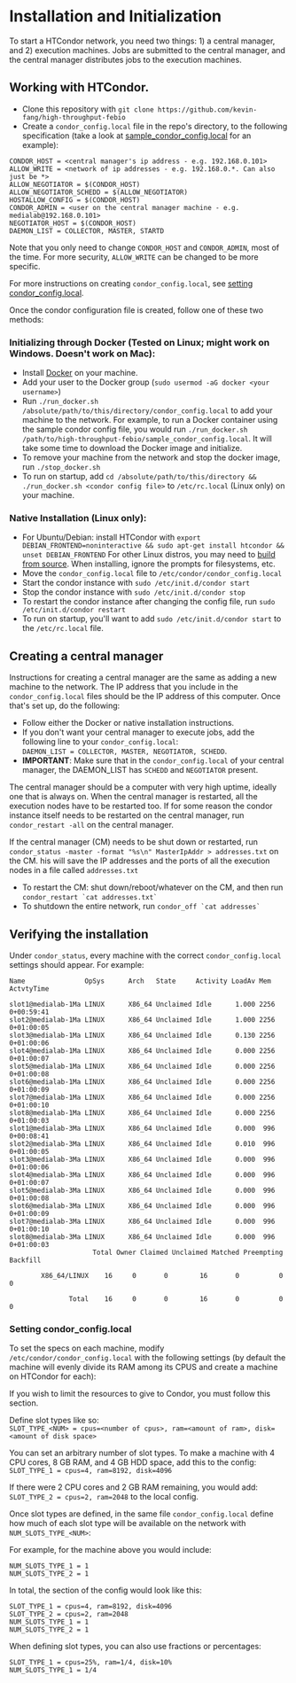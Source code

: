 # Installation and Initialization

To start a HTCondor network, you need two things: 1) a central manager, and 2) execution machines. Jobs are submitted to the central manager, and the central manager distributes jobs to the execution machines. 

## Working with HTCondor.
- Clone this repository with `git clone https://github.com/kevin-fang/high-throughput-febio`
- Create a `condor_config.local` file in the repo's directory, to the following specification (take a look at [sample_condor_config.local](sample_condor_config.local) for an example):  
```
CONDOR_HOST = <central manager's ip address - e.g. 192.168.0.101>
ALLOW_WRITE = <network of ip addresses - e.g. 192.168.0.*. Can also just be *>
ALLOW_NEGOTIATOR = $(CONDOR_HOST)
ALLOW_NEGOTIATOR_SCHEDD = $(ALLOW_NEGOTIATOR)
HOSTALLOW_CONFIG = $(CONDOR_HOST)
CONDOR_ADMIN = <user on the central manager machine - e.g. medialab@192.168.0.101>
NEGOTIATOR_HOST = $(CONDOR_HOST)
DAEMON_LIST = COLLECTOR, MASTER, STARTD
```

Note that you only need to change `CONDOR_HOST` and `CONDOR_ADMIN`, most of the time. For more security, `ALLOW_WRITE` can be changed to be more specific.

For more instructions on creating `condor_config.local`, see [setting condor_config.local](#user-content-setting-condor_configlocal).  

Once the condor configuration file is created, follow one of these two methods:

### Initializing through Docker (Tested on Linux; might work on Windows. Doesn't work on Mac):  
- Install [Docker](https://www.docker.com/) on your machine. 
- Add your user to the Docker group (`sudo usermod -aG docker <your username>`)
- Run `./run_docker.sh /absolute/path/to/this/directory/condor_config.local` to add your machine to the network. For example, to run a Docker container using the sample condor config file, you would run `./run_docker.sh /path/to/high-throughput-febio/sample_condor_config.local`. It will take some time to download the Docker image and initialize.
- To remove your machine from the network and stop the docker image, run `./stop_docker.sh`
- To run on startup, add `cd /absolute/path/to/this/directory && ./run_docker.sh <condor config file>` to `/etc/rc.local` (Linux only) on your machine. 

### Native Installation (Linux only):  
- For Ubuntu/Debian: install HTCondor with `export DEBIAN_FRONTEND=noninteractive && sudo apt-get install htcondor && unset DEBIAN_FRONTEND` For other Linux distros, you may need to [build from source](https://htcondor-wiki.cs.wisc.edu/index.cgi/wiki). When installing, ignore the prompts for filesystems, etc. 
- Move the `condor_config.local` file to `/etc/condor/condor_config.local`  
- Start the condor instance with `sudo /etc/init.d/condor start`
- Stop the condor instance with `sudo /etc/init.d/condor stop`
- To restart the condor instance after changing the config file, run `sudo /etc/init.d/condor restart`
- To run on startup, you'll want to add `sudo /etc/init.d/condor start` to the `/etc/rc.local` file.

## Creating a central manager  
Instructions for creating a central manager are the same as adding a new machine to the network. The IP address that you include in the `condor_config.local` files should be the IP address of this computer. Once that's set up, do the following:
- Follow either the Docker or native installation instructions. 
- If you don't want your central manager to execute jobs, add the following line to your `condor_config.local`:  
`DAEMON_LIST = COLLECTOR, MASTER, NEGOTIATOR, SCHEDD`.
- **IMPORTANT**: Make sure that in the `condor_config.local` of your central manager, the DAEMON_LIST has `SCHEDD` and `NEGOTIATOR` present.

The central manager should be a computer with very high uptime, ideally one that is always on. When the central manager is restarted, all the execution nodes have to be restarted too. If for some reason the condor instance itself needs to be restarted on the central manager, run `condor_restart -all` on the central manager. 

If the central manager (CM) needs to be shut down or restarted, run `condor_status -master -format "%s\n" MasterIpAddr > addresses.txt` on the CM. his will save the IP addresses and the ports of all the execution nodes in a file called `addresses.txt`  
- To restart the CM: shut down/reboot/whatever on the CM, and then run ``condor_restart `cat addresses.txt` ``
- To shutdown the entire network, run ``condor_off `cat addresses` ``

## Verifying the installation

Under `condor_status`, every machine with the correct `condor_config.local` settings should appear. For example:
```
Name               OpSys      Arch   State     Activity LoadAv Mem   ActvtyTime

slot1@medialab-1Ma LINUX      X86_64 Unclaimed Idle      1.000 2256  0+00:59:41
slot2@medialab-1Ma LINUX      X86_64 Unclaimed Idle      1.000 2256  0+01:00:05
slot3@medialab-1Ma LINUX      X86_64 Unclaimed Idle      0.130 2256  0+01:00:06
slot4@medialab-1Ma LINUX      X86_64 Unclaimed Idle      0.000 2256  0+01:00:07
slot5@medialab-1Ma LINUX      X86_64 Unclaimed Idle      0.000 2256  0+01:00:08
slot6@medialab-1Ma LINUX      X86_64 Unclaimed Idle      0.000 2256  0+01:00:09
slot7@medialab-1Ma LINUX      X86_64 Unclaimed Idle      0.000 2256  0+01:00:10
slot8@medialab-1Ma LINUX      X86_64 Unclaimed Idle      0.000 2256  0+01:00:03
slot1@medialab-3Ma LINUX      X86_64 Unclaimed Idle      0.000  996  0+00:08:41
slot2@medialab-3Ma LINUX      X86_64 Unclaimed Idle      0.010  996  0+01:00:05
slot3@medialab-3Ma LINUX      X86_64 Unclaimed Idle      0.000  996  0+01:00:06
slot4@medialab-3Ma LINUX      X86_64 Unclaimed Idle      0.000  996  0+01:00:07
slot5@medialab-3Ma LINUX      X86_64 Unclaimed Idle      0.000  996  0+01:00:08
slot6@medialab-3Ma LINUX      X86_64 Unclaimed Idle      0.000  996  0+01:00:09
slot7@medialab-3Ma LINUX      X86_64 Unclaimed Idle      0.000  996  0+01:00:10
slot8@medialab-3Ma LINUX      X86_64 Unclaimed Idle      0.000  996  0+01:00:03
                     Total Owner Claimed Unclaimed Matched Preempting Backfill

        X86_64/LINUX    16     0       0        16       0          0        0

               Total    16     0       0        16       0          0        0
```

### Setting condor_config.local

To set the specs on each machine, modify `/etc/condor/condor_config.local` with the following settings (by default the machine will evenly divide its RAM among its CPUS and create a machine on HTCondor for each):

If you wish to limit the resources to give to Condor, you must follow this section.

Define slot types like so:  
`SLOT_TYPE_<NUM> = cpus=<number of cpus>, ram=<amount of ram>, disk=<amount of disk space>`

You can set an arbitrary number of slot types. To make a machine with 4 CPU cores, 8 GB RAM, and 4 GB HDD space, add this to the config:  
`SLOT_TYPE_1 = cpus=4, ram=8192, disk=4096`

If there were 2 CPU cores and 2 GB RAM remaining, you would add:  
`SLOT_TYPE_2 = cpus=2, ram=2048` to the local config.

Once slot types are defined, in the same file `condor_config.local` define how much of each slot type will be available on the network with `NUM_SLOTS_TYPE_<NUM>`:

For example, for the machine above you would include:  
```
NUM_SLOTS_TYPE_1 = 1
NUM_SLOTS_TYPE_2 = 1
```

In total, the section of the config would look like this:  
```
SLOT_TYPE_1 = cpus=4, ram=8192, disk=4096
SLOT_TYPE_2 = cpus=2, ram=2048
NUM_SLOTS_TYPE_1 = 1
NUM_SLOTS_TYPE_2 = 1
```

When defining slot types, you can also use fractions or percentages:
```
SLOT_TYPE_1 = cpus=25%, ram=1/4, disk=10%
NUM_SLOTS_TYPE_1 = 1/4
```
